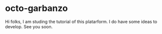 # octo-garbanzo

Hi folks,
I am studing the tutorial of this platarform.  I do have some ideas to develop.
See you soon.
